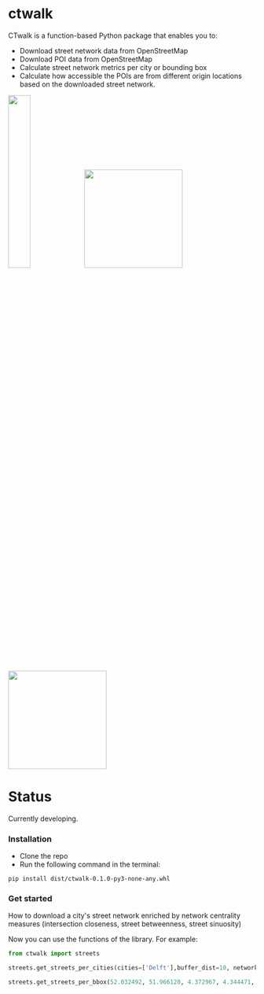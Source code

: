 # ctwalk
CTwalk is a function-based Python package that enables  you to:
* Download street network data from OpenStreetMap
* Download POI data from OpenStreetMap
* Calculate  street network metrics per city or bounding box
* Calculate how accessible the POIs are from different origin locations based on the downloaded street network.

<p float="left">
    <img src="https://github.com/MiliasV/ctwalk/blob/main/img/amsterdam_sin.png" width="30%">
    <img src="https://github.com/MiliasV/ctwalk/blob/main/img/barc_clos.png" width="200" height="200">
    <img src="https://github.com/MiliasV/ctwalk/blob/main/img/helsinki_betw.png" width="200" height="200">
</p>

# Status
Currently developing.
### Installation

* Clone the repo
* Run the following command in the terminal:

```
pip install dist/ctwalk-0.1.0-py3-none-any.whl
```

### Get started
How to download a city's street network enriched by network centrality measures (intersection closeness, street betweenness, street sinuosity)



Now you can use the functions of the library.
For example:

```Python
from ctwalk import streets

streets.get_streets_per_cities(cities=['Delft'],buffer_dist=10, network_type='drive', intersection_clos=False,  street_betw=False, street_sin=False)

streets.get_streets_per_bbox(52.032492, 51.966120, 4.372967, 4.344471, network_type='drive', output_folder='.',intersection_clos=False, street_betw=True, street_sin=False, retain_all=True)
```
